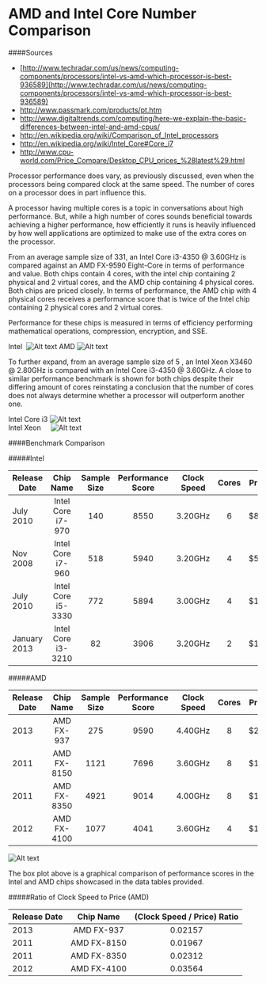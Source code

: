 AMD and Intel Core Number Comparison
====================================

####Sources
- [http://www.techradar.com/us/news/computing-components/processors/intel-vs-amd-which-processor-is-best-936589](http://www.techradar.com/us/news/computing-components/processors/intel-vs-amd-which-processor-is-best-936589)
- http://www.passmark.com/products/pt.htm
- http://www.digitaltrends.com/computing/here-we-explain-the-basic-differences-between-intel-and-amd-cpus/
- http://en.wikipedia.org/wiki/Comparison_of_Intel_processors
- http://en.wikipedia.org/wiki/Intel_Core#Core_i7
- http://www.cpu-world.com/Price_Compare/Desktop_CPU_prices_%28latest%29.html

Processor performance does vary, as previously discussed, even when the processors being compared clock at the same speed. The number of cores on a processor does in part influence this.

A processor having multiple cores is a topic in conversations about high performance. But, while a high number of cores sounds beneficial towards achieving a higher performance, how efficiently it runs is heavily influenced by how well applications are optimized to make use of the extra cores on the processor.

From an average sample size of 331, an Intel Core i3-4350 @ 3.60GHz is compared against an AMD FX-9590 Eight-Core in terms of performance and value. Both chips contain 4 cores, with the intel chip containing 2 physical and 2 virtual cores, and the AMD chip containing 4 physical cores. Both chips are priced closely. In terms of performance, the AMD chip with 4 physical cores receives a performance score that is twice of the Intel chip containing 2 physical cores and 2 virtual cores. 

Performance for these chips is measured in terms of efficiency performing mathematical operations, compression, encryption, and SSE.

Intel&nbsp; ![Alt text](http://i.imgur.com/pVPx70h.png) 
AMD ![Alt text](http://i.imgur.com/TUqs81U.png)  

To further expand, from an average sample size of 5 , an Intel Xeon X3460 @ 2.80GHz is compared with an Intel Core i3-4350 @ 3.60GHz. A close to similar performance benchmark is shown for both chips despite their differing amount of cores reinstating a conclusion that the number of cores does not always determine whether a processor will outperform another one. 

Intel Core i3 ![Alt text](http://i.imgur.com/pVPx70h.png)  
Intel Xeon&nbsp;&nbsp;&nbsp;&nbsp; ![Alt text](http://i.imgur.com/nQY5b9j.png)  

####Benchmark Comparison

#####Intel

| Release Date  |      Chip Name            | Sample Size | Performance Score  | Clock Speed | Cores  | Price |
| ------------- |:-------------------------:|:-----------:|:------------------:|:-----------:|:-----: |:-----:|
| July 2010     | Intel Core i7-970         |  140        |    8550            | 3.20GHz     | 6      | $885  |
| Nov 2008      | Intel Core i7-960         |  518        |    5940            | 3.20GHz     | 4      | $562  |
| July 2010     | Intel Core i5-3330        |  772        |    5894            | 3.00GHz     | 4      | $182  |
| January 2013  | Intel Core i3-3210        |  82         |    3906            | 3.20GHz     | 2      | $117  |

#####AMD

| Release Date  |      Chip Name            | Sample Size | Performance Score  | Clock Speed | Cores  | Price |
| ------------- |:-------------------------:|:-----------:|:------------------:|:-----------:|:-----: |:-----:|
| 2013          | AMD FX-937                |  275        |    9590            | 4.40GHz     | 8      | $204  |
| 2011          | AMD FX-8150               |  1121       |    7696            | 3.60GHz     | 8      | $183  |
| 2011          | AMD FX-8350               |  4921       |    9014            | 4.00GHz     | 8      | $173  |
| 2012          | AMD FX-4100               |  1077       |    4041            | 3.60GHz     | 4      | $101  |

![Alt text](http://i.imgur.com/lChhJRL.png)

The box plot above is a graphical comparison of performance scores in the Intel and AMD chips showcased in the data tables provided.

#####Ratio of Clock Speed to Price (AMD)

| Release Date  |      Chip Name            | (Clock Speed / Price) Ratio |
| ------------- |:-------------------------:|:---------------------------:|
| 2013          | AMD FX-937                |  0.02157                    |
| 2011          | AMD FX-8150               |  0.01967                    |
| 2011          | AMD FX-8350               |  0.02312                    |
| 2012          | AMD FX-4100               |  0.03564                    |

